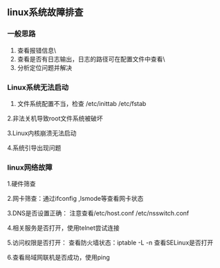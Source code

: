 ## linux系统故障排查

### 一般思路

1. 查看报错信息\
2. 查看是否有日志输出，日志的路径可在配置文件中查看\
3. 分析定位问题并解决

### Linux系统无法启动

1. 文件系统配置不当，检查 /etc/inittab  /etc/fstab

2.非法关机导致root文件系统被破坏

3.Linux内核崩溃无法启动

4.系统引导出现问题

### linux网络故障

1.硬件筛查

2.网卡筛查：通过ifconfig ,lsmode等查看网卡状态

3.DNS是否设置正确： 注意查看/etc/host.conf  /etc/nsswitch.conf

4.相关服务是否打开，使用telnet尝试连接

5.访问权限是否打开： 查看防火墙状态：iptable -L -n  查看SELinux是否打开

6.查看局域网联机是否成功，使用ping

